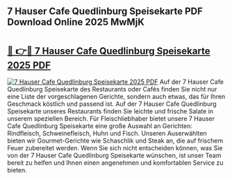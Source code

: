 ## 7 Hauser Cafe Quedlinburg Speisekarte PDF Download Online 2025 MwMjK

# <h2><a href="http://gcc2icw.nevu.top/?p=7+Hauser+Cafe+Quedlinburg+Speisekarte">🔗 👉🔴 7 Hauser Cafe Quedlinburg Speisekarte 2025 PDF</a></h2>

[![7 Hauser Cafe Quedlinburg Speisekarte 2025 PDF](https://i.imgur.com/dBaPXMq.png)](http://gcc2icw.nevu.top/?p=7+Hauser+Cafe+Quedlinburg+Speisekarte)
Auf der 7 Hauser Cafe Quedlinburg Speisekarte des Restaurants oder Cafés finden Sie nicht nur eine Liste der vorgeschlagenen Gerichte, sondern auch etwas, das für Ihren Geschmack köstlich und passend ist. Auf der 7 Hauser Cafe Quedlinburg Speisekarte unseres Restaurants finden Sie leichte und frische Salate in unserem speziellen Bereich. Für Fleischliebhaber bietet unsere 7 Hauser Cafe Quedlinburg Speisekarte eine große Auswahl an Gerichten: Rindfleisch, Schweinefleisch, Huhn und Fisch. Unseren Auserwählten bieten wir Gourmet-Gerichte wie Schaschlik und Steak an, die auf frischem Feuer zubereitet werden. Wenn Sie sich nicht entscheiden können, was Sie von der 7 Hauser Cafe Quedlinburg Speisekarte wünschen, ist unser Team bereit zu helfen und Ihnen einen angenehmen und komfortablen Service zu bieten.
